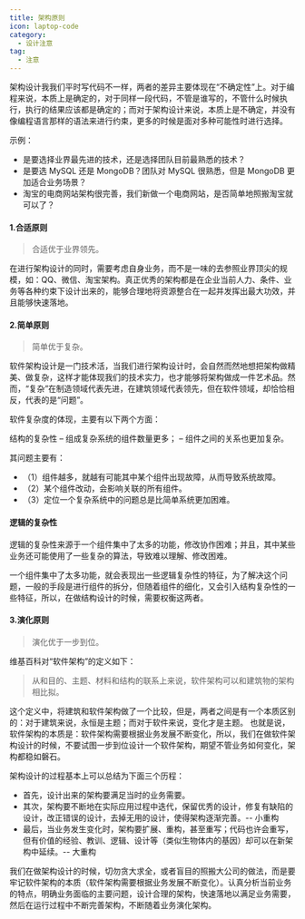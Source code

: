 ```yaml
---
title: 架构原则
icon: laptop-code
category:
  - 设计注意
tag:
  - 注意
---
```


架构设计我我们平时写代码不一样，两者的差异主要体现在“不确定性”上。对于编程来说，本质上是确定的，对于同样一段代码，不管是谁写的，不管什么时候执行，执行的结果应该都是确定的；而对于架构设计来说，本质上是不确定，并没有像编程语言那样的语法来进行约束，更多的时候是面对多种可能性时进行选择。

示例：

* 是要选择业界最先进的技术，还是选择团队目前最熟悉的技术？
* 是要选 MySQL 还是 MongoDB？团队对 MySQL 很熟悉，但是 MongoDB 更加适合业务场景？
* 淘宝的电商网站架构很完善，我们新做一个电商网站，是否简单地照搬淘宝就可以了？

#### 1.合适原则

> 合适优于业界领先。

在进行架构设计的同时，需要考虑自身业务，而不是一味的去参照业界顶尖的规模，如：QQ、微信、淘宝架构。真正优秀的架构都是在企业当前人力、条件、业务等各种约束下设计出来的，能够合理地将资源整合在一起并发挥出最大功效，并且能够快速落地。

#### 2.简单原则

> 简单优于复杂。

软件架构设计是一门技术活，当我们进行架构设计时，会自然而然地想把架构做精美、做复杂，这样才能体现我们的技术实力，也才能够将架构做成一件艺术品。然而，“复杂”在制造领域代表先进，在建筑领域代表领先，但在软件领域，却恰恰相反，代表的是“问题”。

软件复杂度的体现，主要有以下两个方面：

结构的复杂性
– 组成复杂系统的组件数量更多；
– 组件之间的关系也更加复杂。

其问题主要有：

* （1）组件越多，就越有可能其中某个组件出现故障，从而导致系统故障。
* （2）某个组件改动，会影响关联的所有组件。
* （3）定位一个复杂系统中的问题总是比简单系统更加困难。

#### 逻辑的复杂性

逻辑的复杂性来源于一个组件集中了太多的功能，修改协作困难；并且，其中某些业务还可能使用了一些复杂的算法，导致难以理解、修改困难。

一个组件集中了太多功能，就会表现出一些逻辑复杂性的特征，为了解决这个问题，一般的手段是进行组件的拆分，但随着组件的细化，又会引入结构复杂性的一些特征，所以，在做结构设计的时候，需要权衡这两者。

#### 3.演化原则

> 演化优于一步到位。

维基百科对“软件架构”的定义如下：

> 从和目的、主题、材料和结构的联系上来说，软件架构可以和建筑物的架构相比拟。

这个定义中，将建筑和软件架构做了一个比较，但是，两者之间是有一个本质区别的：对于建筑来说，永恒是主题；而对于软件来说，变化才是主题。
也就是说，软件架构的本质是：软件架构需要根据业务发展不断变化，所以，我们在做软件架构设计的时候，不要试图一步到位设计一个软件架构，期望不管业务如何变化，架构都稳如磐石。

架构设计的过程基本上可以总结为下面三个历程：

* 首先，设计出来的架构要满足当时的业务需要。
* 其次，架构要不断地在实际应用过程中迭代，保留优秀的设计，修复有缺陷的设计，改正错误的设计，去掉无用的设计，使得架构逐渐完善。--
  小重构
* 最后，当业务发生变化时，架构要扩展、重构，甚至重写；代码也许会重写，但有价值的经验、教训、逻辑、设计等（类似生物体内的基因）却可以在新架构中延续。--
  大重构

我们在做架构设计的时候，切勿贪大求全，或者盲目的照搬大公司的做法，而是要牢记软件架构的本质（软件架构需要根据业务发展不断变化）。认真分析当前业务的特点，明确业务面临的主要问题，设计合理的架构，快速落地以满足业务需要，然后在运行过程中不断完善架构，不断随着业务演化架构。



